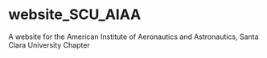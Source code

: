 # website_SCU_AIAA
A website for the American Institute of Aeronautics and Astronautics, Santa Clara University Chapter
